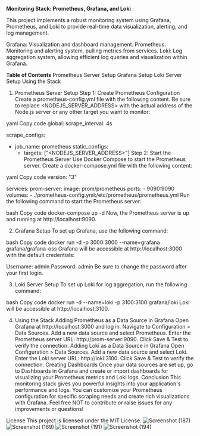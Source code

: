 **Monitoring Stack: Prometheus, Grafana, and Loki** : 

This project implements a robust monitoring system using Grafana, Prometheus, and Loki to provide real-time data visualization, alerting, and log management.

Grafana: Visualization and dashboard management.
Prometheus: Monitoring and alerting system, pulling metrics from services.
Loki: Log aggregation system, allowing efficient log queries and visualization within Grafana.

**Table of Contents**
Prometheus Server Setup
Grafana Setup
Loki Server Setup
Using the Stack
1. Prometheus Server Setup
Step 1: Create Prometheus Configuration
Create a prometheus-config.yml file with the following content. Be sure to replace <NODEJS_SERVER_ADDRESS> with the actual address of the Node.js server or any other target you want to monitor:

yaml
Copy code
global:
  scrape_interval: 4s

scrape_configs:
  - job_name: prometheus
    static_configs:
      - targets: ["<NODEJS_SERVER_ADDRESS>"]
Step 2: Start the Prometheus Server
Use Docker Compose to start the Prometheus server. Create a docker-compose.yml file with the following content:

yaml
Copy code
version: "3"

services:
  prom-server:
    image: prom/prometheus
    ports:
      - 9090:9090
    volumes:
      - ./prometheus-config.yml:/etc/prometheus/prometheus.yml
Run the following command to start the Prometheus server:

bash
Copy code
docker-compose up -d
Now, the Prometheus server is up and running at http://localhost:9090.

2. Grafana Setup
To set up Grafana, use the following command:

bash
Copy code
docker run -d -p 3000:3000 --name=grafana grafana/grafana-oss
Grafana will be accessible at http://localhost:3000 with the default credentials:

Username: admin
Password: admin
Be sure to change the password after your first login.

3. Loki Server Setup
To set up Loki for log aggregation, run the following command:

bash
Copy code
docker run -d --name=loki -p 3100:3100 grafana/loki
Loki will be accessible at http://localhost:3100.

4. Using the Stack
Adding Prometheus as a Data Source in Grafana
Open Grafana at http://localhost:3000 and log in.
Navigate to Configuration > Data Sources.
Add a new data source and select Prometheus.
Enter the Prometheus server URL: http://prom-server:9090.
Click Save & Test to verify the connection.
Adding Loki as a Data Source in Grafana
Open Configuration > Data Sources.
Add a new data source and select Loki.
Enter the Loki server URL: http://loki:3100.
Click Save & Test to verify the connection.
Creating Dashboards
Once your data sources are set up, go to Dashboards in Grafana and create or import dashboards for visualizing your Prometheus metrics and Loki logs.
Conclusion
This monitoring stack gives you powerful insights into your application's performance and logs. You can customize your Prometheus configuration for specific scraping needs and create rich visualizations with Grafana.
Feel free NOT to contribute or raise issues for any improvements or questions!

License
This project is licensed under the MIT License.
![Screenshot (187)](https://github.com/user-attachments/assets/ca889e7e-6574-4f5c-807b-6170d2af3d70)
![Screenshot (189)](https://github.com/user-attachments/assets/5da7e50e-8898-4d5a-ab7e-f0780eb2d963)
![Screenshot (191)](https://github.com/user-attachments/assets/afd4e3c4-ee33-4ed0-af16-3f881963cadd)
![Screenshot (194)](https://github.com/user-attachments/assets/483a1fe4-d556-4160-b6df-437f3595c233)




